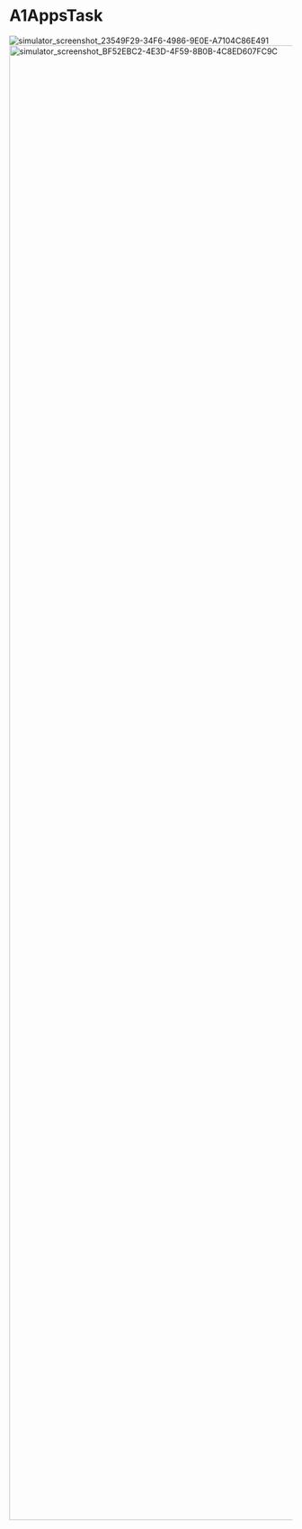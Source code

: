 # A1AppsTask

![simulator_screenshot_23549F29-34F6-4986-9E0E-A7104C86E491](https://github.com/user-attachments/assets/f0a15181-a684-4ee6-ae24-af675ce4448b)
<img width="1206" height="2622" alt="simulator_screenshot_BF52EBC2-4E3D-4F59-8B0B-4C8ED607FC9C" src="https://github.com/user-attachments/assets/5787e848-b73c-46ff-b537-ce7860acfa40" />
